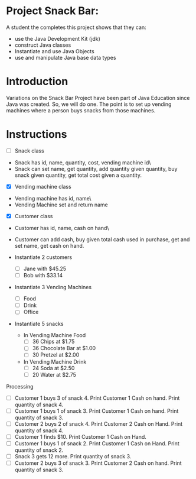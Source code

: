 # Project Snack Bar:

A student the completes this project shows that they can:

* use the Java Development Kit (jdk)
* construct Java classes
* Instantiate and use Java Objects
* use and manipulate Java base data types

# Introduction

Variations on the Snack Bar Project have been part of Java Education 
since Java was created. So, we will do one. The point is to set up 
vending machines where a person buys snacks from those machines.

# Instructions

- [ ] Snack class
* Snack has id, name, quantity, cost, vending machine id\
* Snack can set name, get quantity, add quantity given quantity, buy snack given quantity, get total cost given a quantity.

- [x] Vending machine class
* Vending machine has id, name\
* Vending Machine set and return name

- [x] Customer class
* Customer has id, name, cash on hand\
* Customer can add cash, buy given total cash used in purchase, get and set name, get cash on hand.  

* Instantiate 2 customers
    - [ ] Jane with $45.25
    - [ ] Bob with $33.14
* Instantiate 3 Vending Machines
    - [ ] Food
    - [ ] Drink
    - [ ] Office
* Instantiate 5 snacks
    * In Vending Machine Food
        - [ ] 36 Chips at $1.75
        - [ ] 36 Chocolate Bar at $1.00
        - [ ] 30 Pretzel at $2.00
    * In Vending Machine Drink
        - [ ] 24 Soda at $2.50
        - [ ] 20 Water at $2.75
	
Processing

- [ ] Customer 1 buys 3 of snack 4. Print Customer 1 Cash on hand. Print quantity of snack 4.
- [ ] Customer 1 buys 1 of snack 3. Print Customer 1 Cash on hand. Print quantity of snack 3.
- [ ] Customer 2 buys 2 of snack 4. Print Customer 2 Cash on Hand. Print quantity of snack 4.
- [ ] Customer 1 finds $10. Print Customer 1 Cash on Hand.
- [ ] Customer 1 buys 1 of snack 2. Print Customer 1 Cash on Hand. Print quantity of snack 2.
- [ ] Snack 3 gets 12 more. Print quantity of snack 3.
- [ ] Customer 2 buys 3 of snack 3. Print Customer 2 Cash on hand. Print quantity of snack 3.
